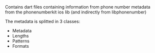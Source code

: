 Contains dart files containing information from phone number metadata from the phonenumberkit ios lib (and indirectly from libphonenumber)

The metadata is splitted in 3 classes:

  - Metadata
  - Lengths
  - Patterns
  - Formats
